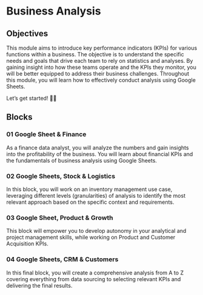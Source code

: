 # Business Analysis

## Objectives
This module aims to introduce key performance indicators (KPIs) for various functions within a business. The objective is to understand the specific needs and goals that drive each team to rely on statistics and analyses. By gaining insight into how these teams operate and the KPIs they monitor, you will be better equipped to address their business challenges. Throughout this module, you will learn how to effectively conduct analysis using Google Sheets.

Let’s get started! 💪🏽

## Blocks

### 01 Google Sheet & Finance
As a finance data analyst, you will analyze the numbers and gain insights into the profitability of the business. You will learn about financial KPIs and the fundamentals of business analysis using Google Sheets.

### 02 Google Sheets, Stock & Logistics
In this block, you will work on an inventory management use case, leveraging different levels (granularities) of analysis to identify the most relevant approach based on the specific context and requirements.

### 03 Google Sheet, Product & Growth
This block will empower you to develop autonomy in your analytical and project management skills, while working on Product and Customer Acquisition KPIs.

### 04 Google Sheets, CRM & Customers
In this final block, you will create a comprehensive analysis from A to Z covering everything from data sourcing to selecting relevant KPIs and delivering the final results.
